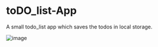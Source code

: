 # toDO_list-App
A small todo_list app which saves the todos in local storage.

![image](https://user-images.githubusercontent.com/106351110/209009527-c5deb0b1-7c9d-45ef-bff9-31af89b2c846.png)
